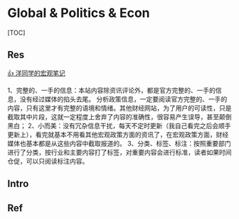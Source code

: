 # Global & Politics & Econ

[TOC]



## Res
[👍 洋同学的宏观笔记](https://zhengceku.fun)

1、完整的、一手的信息：本站内容除资讯评论外，都是官方完整的、一手的信息，没有经过媒体的掐头去尾。 分析政策信息，一定要阅读官方完整的、一手的内容，只有这里才有完整的语境和情绪。其他财经网站，为了用户的可读性，只是截取其中片段，这就一定程度上舍弃了内容的准确性，很容易产生误导，甚至颠倒黑白；
2、小而美：没有冗杂信息干扰，每天不定时更新（我自己看完之后会顺手更新上），看完就基本不用看其他宏观政策方面的资讯了，在宏观政策方面，财经媒体也基本都是从这些内容中截取报道的。
3、分类、标签、标注：按照重要部门进行了分类，按行业和主要内容打了标签，对重要内容会进行标准，读者如果时间仓促，可以只阅读标注内容。


## Intro


## Ref

